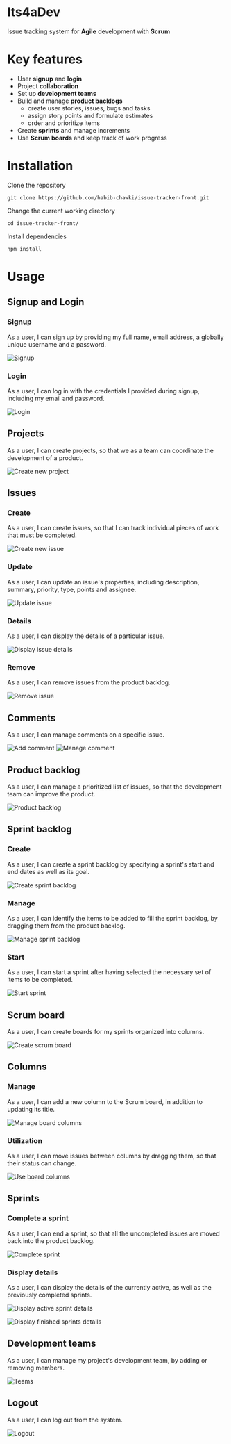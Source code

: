 # Its4aDev

Issue tracking system for **Agile** development with **Scrum**

# Key features

- User **signup** and **login**
- Project **collaboration**
- Set up **development teams**
- Build and manage **product backlogs**
  - create user stories, issues, bugs and tasks
  - assign story points and formulate estimates
  - order and prioritize items
- Create **sprints** and manage increments
- Use **Scrum boards** and keep track of work progress

# Installation

Clone the repository

```
git clone https://github.com/habib-chawki/issue-tracker-front.git
```

Change the current working directory

```
cd issue-tracker-front/
```

Install dependencies

```
npm install
```

# Usage

## Signup and Login

### Signup

As a user, I can sign up by providing my full name, email address, a globally unique username and a password.

![Signup](/src/assets/gifs/signup.gif)

### Login

As a user, I can log in with the credentials I provided during signup, including my email and password.

![Login](/src/assets/gifs/login.gif)

## Projects

As a user, I can create projects, so that we as a team can coordinate the development of a product.

![Create new project](/src/assets/gifs/createProject.gif)

## Issues

### Create

As a user, I can create issues, so that I can track individual pieces of work that must be completed.

![Create new issue](/src/assets/gifs/createIssue.gif)

### Update

As a user, I can update an issue's properties, including description, summary, priority, type, points and assignee.

![Update issue](/src/assets/gifs/updateIssue.gif)

### Details

As a user, I can display the details of a particular issue.

![Display issue details](/src/assets/gifs/issueDetails.gif)

### Remove

As a user, I can remove issues from the product backlog.

![Remove issue](/src/assets/gifs/removeIssue.gif)

## Comments

As a user, I can manage comments on a specific issue.

![Add comment](/src/assets/gifs/addComment.gif)
![Manage comment](/src/assets/gifs/updateRemoveComment.gif)

## Product backlog

As a user, I can manage a prioritized list of issues, so that the development team can improve the product.

![Product backlog](/src/assets/gifs/productBacklog.gif)

## Sprint backlog

### Create

As a user, I can create a sprint backlog by specifying a sprint's start and end dates as well as its goal.

![Create sprint backlog](/src/assets/gifs/createSprintBacklog.gif)

### Manage

As a user, I can identify the items to be added to fill the sprint backlog, by dragging them from the product backlog.

![Manage sprint backlog](/src/assets/gifs/manageSprintBacklog.gif)

### Start

As a user, I can start a sprint after having selected the necessary set of items to be completed.

![Start sprint](/src/assets/gifs/startSprint.gif)

## Scrum board

As a user, I can create boards for my sprints organized into columns.

![Create scrum board](/src/assets/gifs/createScrumBoard.gif)

## Columns

### Manage

As a user, I can add a new column to the Scrum board, in addition to updating its title.

![Manage board columns](/src/assets/gifs/manageColumns.gif)

### Utilization

As a user, I can move issues between columns by dragging them, so that their status can change.

![Use board columns](/src/assets/gifs/useColumns.gif)

## Sprints

### Complete a sprint

As a user, I can end a sprint, so that all the uncompleted issues are moved back into the product backlog.

![Complete sprint](/src/assets/gifs/endSprint.gif)

### Display details

As a user, I can display the details of the currently active, as well as the previously completed sprints.

![Display active sprint details](/src/assets/gifs/displayActiveSprint.gif)

![Display finished sprints details](/src/assets/gifs/displayFinishedSprints.gif)

## Development teams

As a user, I can manage my project's development team, by adding or removing members.

![Teams](/src/assets/gifs/teams.gif)

## Logout

As a user, I can log out from the system.

![Logout](/src/assets/gifs/logout.gif)
